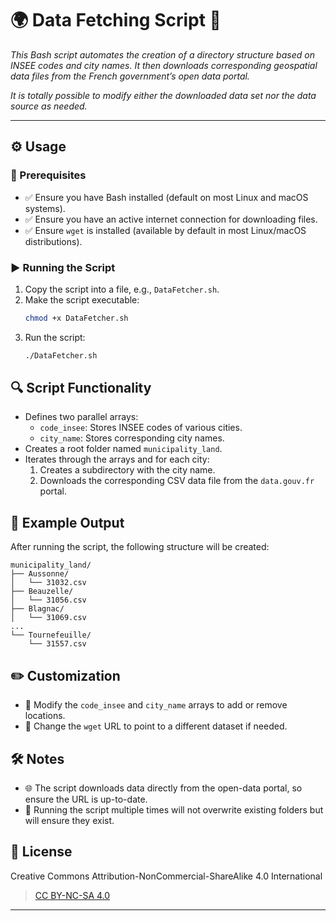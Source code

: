 # 🌍 Data Fetching Script 📂

_This Bash script automates the creation of a directory structure based on INSEE codes and city names. It then downloads corresponding geospatial data files from the French government’s open data portal._

_It is totally possible to modify either the downloaded data set nor the data source as needed._

---

## ⚙️ Usage

### 📌 Prerequisites

- ✅ Ensure you have Bash installed (default on most Linux and macOS systems).
- ✅ Ensure you have an active internet connection for downloading files.
- ✅ Ensure `wget` is installed (available by default in most Linux/macOS distributions).

### ▶️ Running the Script

1. Copy the script into a file, e.g., `DataFetcher.sh`.
2. Make the script executable:
   ```bash
   chmod +x DataFetcher.sh
   ```
3. Run the script:
   ```bash
   ./DataFetcher.sh
   ```

## 🔍 Script Functionality

- Defines two parallel arrays:
  - `code_insee`: Stores INSEE codes of various cities.
  - `city_name`: Stores corresponding city names.
- Creates a root folder named `municipality_land`.
- Iterates through the arrays and for each city:
  1. Creates a subdirectory with the city name.
  2. Downloads the corresponding CSV data file from the `data.gouv.fr` portal.

## 📂 Example Output

After running the script, the following structure will be created:

```
municipality_land/
├── Aussonne/
│   └── 31032.csv
├── Beauzelle/
│   └── 31056.csv
├── Blagnac/
│   └── 31069.csv
...
└── Tournefeuille/
    └── 31557.csv
```

## ✏️ Customization

- 🎯 Modify the `code_insee` and `city_name` arrays to add or remove locations.
- 🎯 Change the `wget` URL to point to a different dataset if needed.

## 🛠️ Notes

- 🌐 The script downloads data directly from the open-data portal, so ensure the URL is up-to-date.
- 🔄 Running the script multiple times will not overwrite existing folders but will ensure they exist.

## 📜 License

Creative Commons Attribution-NonCommercial-ShareAlike 4.0 International
> [CC BY-NC-SA 4.0](https://creativecommons.org/licenses/by-nc-sa/4.0/legalcode)

---
